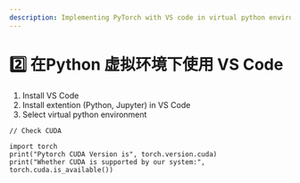 ```yaml
---
description: Implementing PyTorch with VS code in virtual python environment
---
```


# 2️⃣ 在Python 虚拟环境下使用 VS Code

1. Install VS Code
2. Install extention (Python, Jupyter) in VS Code
3. Select virtual python environment



```
// Check CUDA

import torch
print("Pytorch CUDA Version is", torch.version.cuda)
print("Whether CUDA is supported by our system:", torch.cuda.is_available())
```
